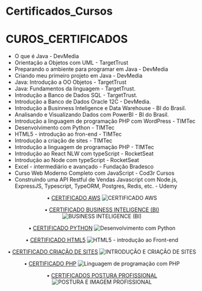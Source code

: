 # Certificados_Cursos


# CUROS_CERTIFICADOS
* O que é Java - DevMedia
* Orientação a Objetos com UML - TargetTrust
* Preparando o ambiente para programar em Java - DevMedia
* Criando meu primeiro projeto em Java - DevMedia
* Java: Introdução a OO Objetos - TargetTrust
* Java: Fundamentos da linguagem - TargetTrust.
* Introdução a Banco de Dados SQL - TargetTrust.
* Introdução a Banco de Dados Oracle 12C - DevMedia.
* Introdução a Businness Inteligence e Data Warehouse - BI do Brasil.
* Analisando e Visualizando Dados com PowerBI - BI do Brasil.
* Introdução a linguagem de programação PHP com WordPress - TIMTec
* Desenvolvimento com Python - TIMTec
* HTML5 - introdução ao fron-end - TIMTec
* Introdução a criação de sites -  TIMTec
* Introdução a linguagem de programação PHP - TIMTec
* Introdução ao React NLW com typeScript - RocketSeat
* Introdução ao Node com typeScript - RocketSeat
* Excel - intermediário e avançado - Fundação Bradesco
* Curso Web Moderno Completo com JavaScript - Cod3r Cursos 
* Construindo uma API Restful de Vendas Javascript com Node.js, ExpressJS, Typescript, TypeORM, Postgres,
 Redis, etc. - Udemy


<p align="center">
 •  <a href="#apresentacao">CERTIFICADO AWS</a> 
 <img src="https://user-images.githubusercontent.com/36546342/257873791-976c9db2-0685-4f60-9c53-2f544427ae06.jpg"
 alt="CERTIFICADO AWS">
</p>

<p align="center">
 •  <a href="#apresentacao">CERTIFICADO BUSINESS INTELIGENCE (BI)</a> 
 <img src="https://user-images.githubusercontent.com/36546342/257874737-c2f9195f-f8f2-428b-adf3-28042accfdf7.JPG" 
 alt="BUSINESS INTELIGENCE (BI)">
</p>

<p align="center">
 •  <a href="#apresentacao">CERTIFICADO PYTHON</a> 
 <img src="https://user-images.githubusercontent.com/36546342/257875281-e831d989-4783-41e4-a8d4-6795890f936d.JPG" 
 alt="Desenvolvimento com Python"> 
</p>

<p align="center">
 •  <a href="#apresentacao">CERTIFICADO HTML5</a> 
<img src="https://github.com/Luciara-Abreu/Certificados_Apostilas-Cursos/assets/36546342/125324f1-86cd-42dc-baf4-4a6d255c09dd" 
alt="HTML5 - introdução ao Front-end"> 
</p>

<p align="center">
 •  <a href="#apresentacao">CERTIFICADO CRIAÇÃO DE SITES</a>  
 <img src="https://github.com/Luciara-Abreu/Certificados_Apostilas-Cursos/assets/36546342/d602a078-a743-44ca-9991-4c3038de87c0"
 alt="INTRODUÇÃO E CRIAÇÃO DE SITES"> 
</p>

<p align="center">
 •  <a href="#apresentacao">CERTIFICADO PHP</a> 
 <img src="https://github.com/Luciara-Abreu/Certificados_Apostilas-Cursos/assets/36546342/598c52d9-d8ea-4207-9ff9-34b99ef4fbac"
 alt="Linguagem de programação com PHP"> 
</p>

<p align="center">
 •  <a href="#apresentacao">CERTIFICADOS POSTURA PROFISSIONAL</a>   
<img src="https://github.com/Luciara-Abreu/Certificados_Apostilas-Cursos/assets/36546342/c8209b47-1688-46b5-a19f-708b5e88c4ef"
alt="POSTURA E IMAGEM PROFISSIONAL"> 
</p>

